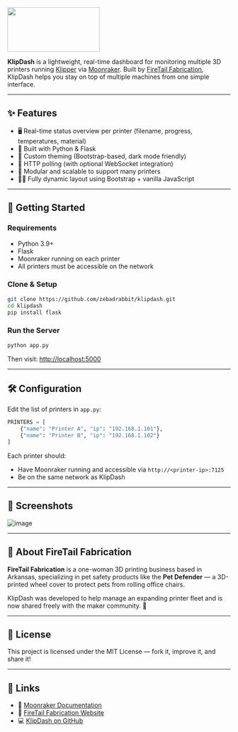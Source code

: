 <img src="https://github.com/user-attachments/assets/af8caf3b-b8fb-428d-98ff-e4fc79660847" width="208" height="100"/>

**KlipDash** is a lightweight, real-time dashboard for monitoring multiple 3D printers running [Klipper](https://www.klipper3d.org/) via [Moonraker](https://moonraker.readthedocs.io/). Built by [FireTail Fabrication](https://firetailfab.com), KlipDash helps you stay on top of multiple machines from one simple interface.

---

## ✨ Features

- 🖥️ Real-time status overview per printer (filename, progress, temperatures, material)
- 🐍 Built with Python & Flask
- 🎨 Custom theming (Bootstrap-based, dark mode friendly)
- 📡 HTTP polling (with optional WebSocket integration)
- 🧩 Modular and scalable to support many printers
- 👩‍💻 Fully dynamic layout using Bootstrap + vanilla JavaScript

---

## 🚀 Getting Started

### Requirements

- Python 3.9+
- Flask
- Moonraker running on each printer
- All printers must be accessible on the network

### Clone & Setup

```bash
git clone https://github.com/zebadrabbit/klipdash.git
cd klipdash
pip install flask
```

### Run the Server

```bash
python app.py
```

Then visit: [http://localhost:5000](http://localhost:5000)

---

## 🛠 Configuration

Edit the list of printers in `app.py`:

```python
PRINTERS = [
    {"name": "Printer A", "ip": "192.168.1.101"},
    {"name": "Printer B", "ip": "192.168.1.102"}
]
```

Each printer should:
- Have Moonraker running and accessible via `http://<printer-ip>:7125`
- Be on the same network as KlipDash

---

## 📸 Screenshots

![image](https://github.com/user-attachments/assets/b04a0e5b-09b9-4808-b1d0-1788b7452ea9)

---

## 🐾 About FireTail Fabrication

**FireTail Fabrication** is a one-woman 3D printing business based in Arkansas, specializing in pet safety products like the **Pet Defender** — a 3D-printed wheel cover to protect pets from rolling office chairs.

KlipDash was developed to help manage an expanding printer fleet and is now shared freely with the maker community. 🧡

---

## 📜 License

This project is licensed under the MIT License — fork it, improve it, and share it!

---

## 🔗 Links

- 🔧 [Moonraker Documentation](https://moonraker.readthedocs.io/)
- 🐾 [FireTail Fabrication Website](https://firetailfab.com)
- 💻 [KlipDash on GitHub](https://github.com/zebadrabbit/klipdash)
